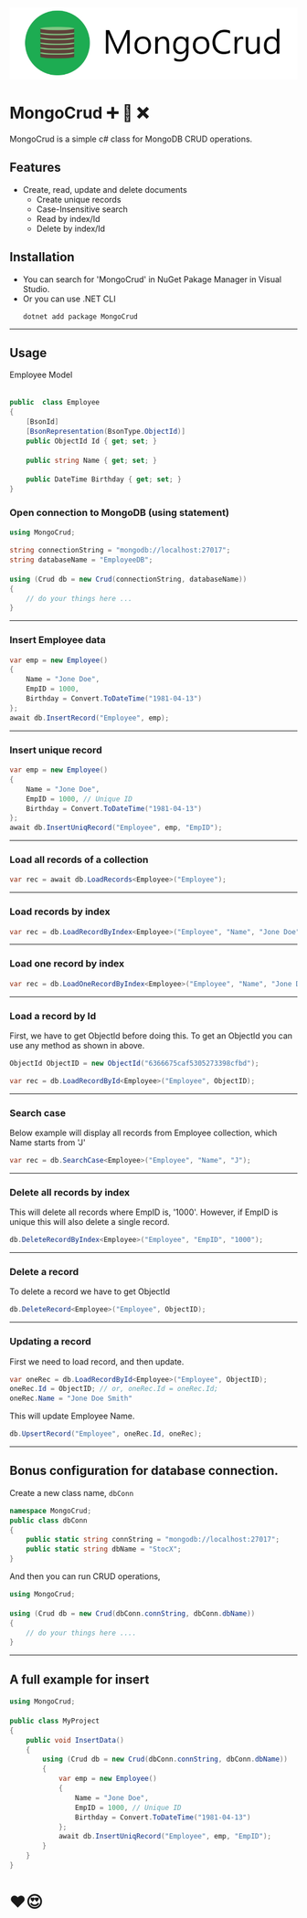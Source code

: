 ![MongoCrud](https://raw.githubusercontent.com/skiddow/MongoCrud/main/assets/banner.jpg)
# MongoCrud ➕ 🔄️ ❌
MongoCrud is a simple c# class for MongoDB CRUD operations.

## Features
- Create, read, update and delete documents
    - Create unique records
    - Case-Insensitive search
    - Read by index/Id
    - Delete by index/Id

## Installation
- You can search for 'MongoCrud' in NuGet Pakage Manager in Visual Studio.
- Or you can use .NET CLI
    ```
    dotnet add package MongoCrud
    ```
---

## Usage

Employee Model

```c#

public  class Employee
{
    [BsonId]
    [BsonRepresentation(BsonType.ObjectId)]
    public ObjectId Id { get; set; }

    public string Name { get; set; }

    public DateTime Birthday { get; set; }
}

```

### Open connection to MongoDB (using statement)

```c#
using MongoCrud;
```

```c#
string connectionString = "mongodb://localhost:27017";
string databaseName = "EmployeeDB";

using (Crud db = new Crud(connectionString, databaseName))
{
    // do your things here ...
}

```
---

### Insert Employee data

```c#
var emp = new Employee()
{
    Name = "Jone Doe",
    EmpID = 1000,
    Birthday = Convert.ToDateTime("1981-04-13")
};
await db.InsertRecord("Employee", emp);

```
---

### Insert unique record

```c#
var emp = new Employee()
{
    Name = "Jone Doe",
    EmpID = 1000, // Unique ID
    Birthday = Convert.ToDateTime("1981-04-13")
};
await db.InsertUniqRecord("Employee", emp, "EmpID");
```
---

### Load all records of a collection

```c#
var rec = await db.LoadRecords<Employee>("Employee");
```
---

### Load records by index

```c#
var rec = db.LoadRecordByIndex<Employee>("Employee", "Name", "Jone Doe");
```
---

### Load one record by index

```c#
var rec = db.LoadOneRecordByIndex<Employee>("Employee", "Name", "Jone Doe");
```
---

### Load a record by Id
First, we have to get ObjectId before doing this. To get an ObjectId you can use any method as shown in above.
```c#
ObjectId ObjectID = new ObjectId("6366675caf5305273398cfbd");
```

```c#
var rec = db.LoadRecordById<Employee>("Employee", ObjectID);
```
---

### Search case
Below example will display all records from Employee collection, which Name starts from 'J'
```c#
var rec = db.SearchCase<Employee>("Employee", "Name", "J");
```
---

### Delete all records by index
This will delete all records where EmpID is, '1000'. However, if EmpID is unique this will also delete a single record.
```c#
db.DeleteRecordByIndex<Employee>("Employee", "EmpID", "1000");
```
---

### Delete a record
To delete a record we have to get ObjectId
```c#
db.DeleteRecord<Employee>("Employee", ObjectID);
```
---

### Updating a record
First we need to load record, and then update.
```c#
var oneRec = db.LoadRecordById<Employee>("Employee", ObjectID);
oneRec.Id = ObjectID; // or, oneRec.Id = oneRec.Id;
oneRec.Name = "Jone Doe Smith"
```
This will update Employee Name.

```c#
db.UpsertRecord("Employee", oneRec.Id, oneRec);
```
---
## Bonus configuration for database connection.

Create a new class name, `dbConn`

```c#
namespace MongoCrud;
public class dbConn
{
    public static string connString = "mongodb://localhost:27017";
    public static string dbName = "StocX";
}
```
And then you can run CRUD operations,

```c#
using MongoCrud;

using (Crud db = new Crud(dbConn.connString, dbConn.dbName))
{
    // do your things here .... 
}
```
---
## A full example for insert

```c#
using MongoCrud;

public class MyProject
{
    public void InsertData()
    {
        using (Crud db = new Crud(dbConn.connString, dbConn.dbName))
        {
            var emp = new Employee()
            {
                Name = "Jone Doe",
                EmpID = 1000, // Unique ID
                Birthday = Convert.ToDateTime("1981-04-13")
            };
            await db.InsertUniqRecord("Employee", emp, "EmpID");
        }
    }
}
```

# ❤️😍
